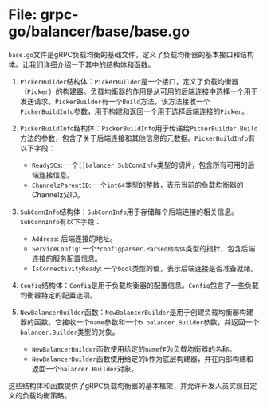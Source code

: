 # File: grpc-go/balancer/base/base.go

`base.go`文件是gRPC负载均衡的基础文件，定义了负载均衡器的基本接口和结构体。让我们详细介绍一下其中的结构体和函数。

1. `PickerBuilder`结构体：`PickerBuilder`是一个接口，定义了负载均衡器（`Picker`）的构建器。负载均衡器的作用是从可用的后端连接中选择一个用于发送请求。`PickerBuilder`有一个`Build`方法，该方法接收一个`PickerBuildInfo`参数，用于构建和返回一个用于选择后端连接的`Picker`。

2. `PickerBuildInfo`结构体：`PickerBuildInfo`用于传递给`PickerBuilder.Build`方法的参数，包含了关于后端连接和其他信息的元数据。`PickerBuildInfo`有以下字段：
   - `ReadySCs`: 一个`[]balancer.SubConnInfo`类型的切片，包含所有可用的后端连接信息。
   - `ChannelzParentID`: 一个`int64`类型的整数，表示当前的负载均衡器的Channelz父ID。

3. `SubConnInfo`结构体：`SubConnInfo`用于存储每个后端连接的相关信息。`SubConnInfo`有以下字段：
   - `Address`: 后端连接的地址。
   - `ServiceConfig`: 一个`*configparser.Parsed结构体`类型的指针，包含后端连接的服务配置信息。
   - `IsConnectivityReady`: 一个`bool`类型的值，表示后端连接是否准备就绪。

4. `Config`结构体：`Config`是用于负载均衡器的配置信息。`Config`包含了一些负载均衡器特定的配置选项。

5. `NewBalancerBuilder`函数：`NewBalancerBuilder`是用于创建负载均衡器构建器的函数。它接收一个`name`参数和一个`b balancer.Builder`参数，并返回一个`balancer.Builder`类型的对象。
   - `NewBalancerBuilder`函数使用给定的`name`作为负载均衡器的名称。
   - `NewBalancerBuilder`函数使用给定的`b`作为底层构建器，并在内部构建和返回一个`balancer.Builder`对象。

这些结构体和函数提供了gRPC负载均衡器的基本框架，并允许开发人员实现自定义的负载均衡策略。

